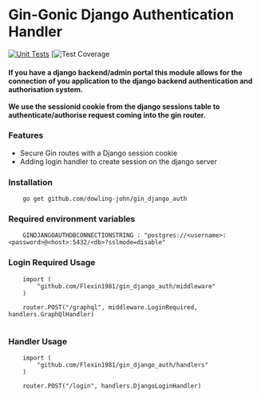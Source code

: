 <h1>Gin-Gonic Django Authentication Handler</h1>

[![Unit Tests](https://github.com/dowling-john/gin_django_auth/actions/workflows/unit_testing.yaml/badge.svg)](https://github.com/dowling-john/gin_django_auth/actions/workflows/unit_testing.yaml)
[![Test Coverage](https://raw.githubusercontent.com/dowling-john/gin_django_auth/badges/.badges/main/coverage.svg)

<h4>
If you have a django backend/admin portal this module allows for the connection of you application to the django backend 
authentication and authorisation system. 
<br><br>
We use the sessionid cookie from the django sessions table to authenticate/authorise
request coming into the gin router.
<h4>

<h3>
Features
</h3>

- Secure Gin routes with a Django session cookie
- Adding login handler to create session on the django server

<h3>Installation</h2>

```
    go get github.com/dowling-john/gin_django_auth
```

<h3>Required environment variables</h3>

```
    GINDJANGOAUTHDBCONNECTIONSTRING : "postgres://<username>:<password>@<host>:5432/<db>?sslmode=disable"
```


<h3>Login Required Usage</h2>

```golang
    import (
	    "github.com/Flexin1981/gin_django_auth/middleware"
    )

    router.POST("/graphql", middleware.LoginRequired, handlers.GraphQlHandler)
    
```

<h3>Handler Usage</h2>

```golang
    import (
	    "github.com/Flexin1981/gin_django_auth/handlers"
    )

    router.POST("/login", handlers.DjangoLoginHandler)
    
```